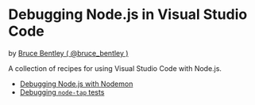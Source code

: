 # Debugging Node.js in Visual Studio Code

by [Bruce Bentley ( @bruce_bentley )](https://github.com/brucebentley/)

A collection of recipes for using Visual Studio Code with Node.js.

+ [Debugging Node.js with Nodemon][Debugging Node.js with Nodemon]
+ [Debugging `node-tap` tests][Debugging node-tap tests]


[Debugging Node.js with Nodemon]: https://github.com/brucebentley/vscode-recipes/tree/master/Nodemon
[Debugging node-tap tests]: https://github.com/brucebentley/vscode-recipes/tree/master/debugging-node-tap-tests
